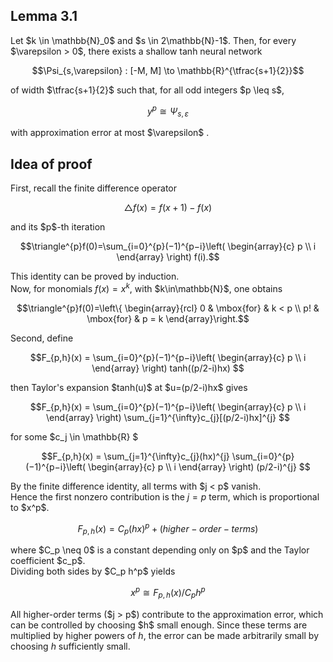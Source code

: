 
## Lemma 3.1
Let \$k \in \mathbb{N}_0\$ and \$s \in 2\mathbb{N}-1\$. Then, for every \$\varepsilon > 0\$, there exists a shallow tanh neural network
```math
\Psi_{s,\varepsilon} : [-M, M] \to \mathbb{R}^{\tfrac{s+1}{2}}
```
of width $\tfrac{s+1}{2}$ such that, for all odd integers \$p \leq s$,
```math
y^p \cong \Psi_{s,\varepsilon}
```
with approximation error at most $\varepsilon\$ .


## Idea of proof
First, recall the finite difference operator
```math
\triangle f(x)= f(x+1)-f(x) 
```
and its \$p\$-th iteration
```math
\triangle^{p}f(0)=\sum_{i=0}^{p}​ (−1)^{p−i}\left( \begin{array}{c} p \\ i \end{array} \right) f(i).
```
This identity can be proved by induction.  
Now, for monomials $f(x)=x^k$, with \$k\in\mathbb{N}\$, one obtains
```math
\triangle^{p}f(0)=\left\{ \begin{array}{rcl}
0 & \mbox{for}
& k < p \\ p! & \mbox{for} & p = k 
\end{array}\right.
```
Second, define
```math
F_{p,h}(x) = \sum_{i=0}^{p}​ (−1)^{p−i}\left( \begin{array}{c} p \\ i \end{array} \right) tanh((p/2-i)hx) 
```
then Taylor's expansion \$tanh(u)\$ at \$u=(p/2-i)hx\$ gives
```math
F_{p,h}(x) = \sum_{i=0}^{p}​ (−1)^{p−i}\left( \begin{array}{c} p \\ i \end{array} \right) \sum_{j=1}^{\infty}c_{j}[(p/2-i)hx]^{j} 
```
for some \$c_j \in \mathbb{R} \$
```math
F_{p,h}(x) = \sum_{j=1}^{\infty}c_{j}(hx)^{j} \sum_{i=0}^{p}​ (−1)^{p−i}\left( \begin{array}{c} p \\ i \end{array} \right) (p/2-i)^{j} 
```
By the finite difference identity, all terms with \$j < p\$ vanish.  
Hence the first nonzero contribution is the $j=p$ term, which is proportional to \$x^p\$.  
```math
F_{p,h}(x) = C_{p}​(hx)^{p}+(higher-order-terms)
```
where \$C_p \neq 0\$ is a constant depending only on \$p\$ and the Taylor coefficient \$c_p\$.  
Dividing both sides by \$C_p h^p\$ yields
```math
x^p \cong F_{p,h}(x)/C_p h^p
```
All higher-order terms (\$j > p\$) contribute to the approximation error, which can be controlled by choosing \$h\$ small enough.
Since these terms are multiplied by higher powers of $h$, the error can be made arbitrarily small by choosing $h$ sufficiently small.



